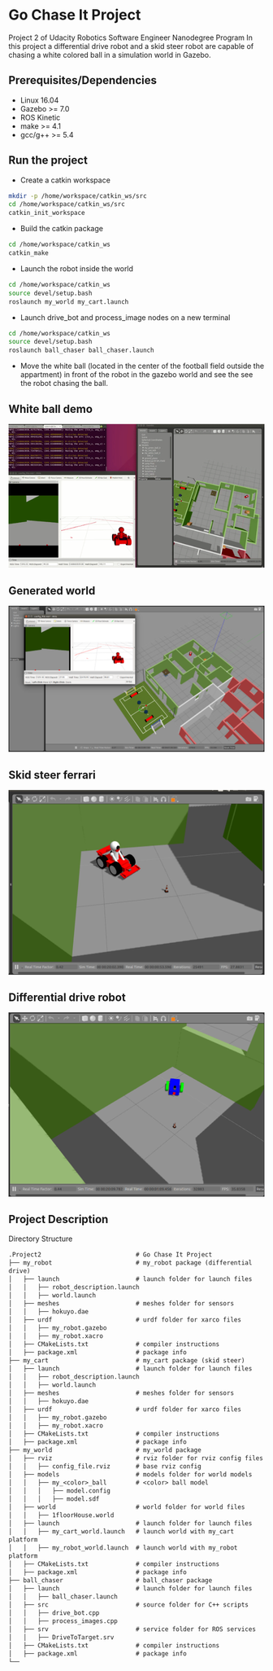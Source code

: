 # Go Chase It Project
Project 2 of Udacity Robotics Software Engineer Nanodegree Program
In this project a differential drive robot and a skid steer robot are 
capable of chasing a white colored ball in a simulation world in Gazebo.

## Prerequisites/Dependencies
* Linux 16.04
* Gazebo >= 7.0  
* ROS Kinetic  
* make >= 4.1
* gcc/g++ >= 5.4

## Run the project
* Create a catkin workspace
```bash
mkdir -p /home/workspace/catkin_ws/src
cd /home/workspace/catkin_ws/src
catkin_init_workspace
```
* Build the catkin package
```bash
cd /home/workspace/catkin_ws
catkin_make
```
* Launch the robot inside the world
```bash
cd /home/workspace/catkin_ws
source devel/setup.bash
roslaunch my_world my_cart.launch
```
* Launch drive_bot and process_image nodes on a new terminal
```bash
cd /home/workspace/catkin_ws
source devel/setup.bash
roslaunch ball_chaser ball_chaser.launch
```
* Move the white ball (located in the center of the football field outside the appartment) in front of the robot in the gazebo world and see the see the robot chasing the ball.

## White ball demo
![my_demo](./images/demo.gif)

## Generated world
![my_world](./images/my_world.png)

## Skid steer ferrari
![my_cart](./images/my_cart.png)

## Differential drive robot
 ![my_robot](./images/my_robot.png)

## Project Description  
Directory Structure  
```
.Project2                          # Go Chase It Project
├── my_robot                       # my_robot package (differential drive)                   
│   ├── launch                     # launch folder for launch files   
│   │   ├── robot_description.launch
│   │   ├── world.launch
│   ├── meshes                     # meshes folder for sensors
│   │   ├── hokuyo.dae
│   ├── urdf                       # urdf folder for xarco files
│   │   ├── my_robot.gazebo
│   │   ├── my_robot.xacro
│   ├── CMakeLists.txt             # compiler instructions
│   ├── package.xml                # package info
├── my_cart                        # my_cart package (skid steer)                   
│   ├── launch                     # launch folder for launch files   
│   │   ├── robot_description.launch
│   │   ├── world.launch
│   ├── meshes                     # meshes folder for sensors
│   │   ├── hokuyo.dae
│   ├── urdf                       # urdf folder for xarco files
│   │   ├── my_robot.gazebo
│   │   ├── my_robot.xacro
│   ├── CMakeLists.txt             # compiler instructions
│   ├── package.xml                # package info
├── my_world                       # my_world package                   
│   ├── rviz                       # rviz folder for rviz config files
│   │   ├── config_file.rviz       # base rviz config
│   ├── models                     # models folder for world models
│   │   ├── my_<color>_ball        # <color> ball model
│   │   │   ├── model.config   
│   │   │   ├── model.sdf
│   ├── world                      # world folder for world files
│   │   ├── 1floorHouse.world
│   ├── launch                     # launch folder for launch files   
│   │   ├── my_cart_world.launch   # launch world with my_cart platform
│   │   ├── my_robot_world.launch  # launch world with my_robot platform
│   ├── CMakeLists.txt             # compiler instructions
│   ├── package.xml                # package info
├── ball_chaser                    # ball_chaser package                   
│   ├── launch                     # launch folder for launch files   
│   │   ├── ball_chaser.launch
│   ├── src                        # source folder for C++ scripts
│   │   ├── drive_bot.cpp
│   │   ├── process_images.cpp
│   ├── srv                        # service folder for ROS services
│   │   ├── DriveToTarget.srv
│   ├── CMakeLists.txt             # compiler instructions
│   ├── package.xml                # package info                  
└──           
```
